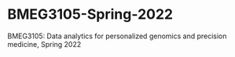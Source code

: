# BMEG3105-Spring-2022
BMEG3105: Data analytics for personalized genomics and precision medicine, Spring 2022
